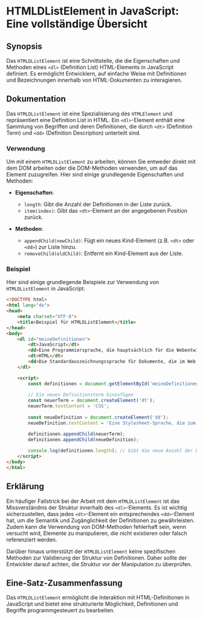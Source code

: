 <!--
Meta Description: # HTMLDListElement in JavaScript: Eine vollständige Übersicht ## Synopsis Das `HTMLDListElement` ist eine Schnittstelle, die die Eigenschaften und Met...
Meta Keywords: die, definitionen, der, htmldlistelement, eine
-->

# HTMLDListElement in JavaScript: Eine vollständige Übersicht

## Synopsis
Das `HTMLDListElement` ist eine Schnittstelle, die die Eigenschaften und Methoden eines `<dl>` (Definition List) HTML-Elements in JavaScript definiert. Es ermöglicht Entwicklern, auf einfache Weise mit Definitionen und Bezeichnungen innerhalb von HTML-Dokumenten zu interagieren.

## Dokumentation
Das `HTMLDListElement` ist eine Spezialisierung des `HTMLElement` und repräsentiert eine Definition List in HTML. Ein `<dl>`-Element enthält eine Sammlung von Begriffen und deren Definitionen, die durch `<dt>` (Definition Term) und `<dd>` (Definition Description) unterteilt sind.

### Verwendung
Um mit einem `HTMLDListElement` zu arbeiten, können Sie entweder direkt mit dem DOM arbeiten oder die DOM-Methoden verwenden, um auf das Element zuzugreifen. Hier sind einige grundlegende Eigenschaften und Methoden:

- **Eigenschaften**:
  - `length`: Gibt die Anzahl der Definitionen in der Liste zurück.
  - `item(index)`: Gibt das `<dt>`-Element an der angegebenen Position zurück.

- **Methoden**:
  - `appendChild(newChild)`: Fügt ein neues Kind-Element (z.B. `<dt>` oder `<dd>`) zur Liste hinzu.
  - `removeChild(oldChild)`: Entfernt ein Kind-Element aus der Liste.

### Beispiel
Hier sind einige grundlegende Beispiele zur Verwendung von `HTMLDListElement` in JavaScript:

```html
<!DOCTYPE html>
<html lang="de">
<head>
    <meta charset="UTF-8">
    <title>Beispiel für HTMLDListElement</title>
</head>
<body>
    <dl id="meineDefinitionen">
        <dt>JavaScript</dt>
        <dd>Eine Programmiersprache, die hauptsächlich für die Webentwicklung verwendet wird.</dd>
        <dt>HTML</dt>
        <dd>Die Standardauszeichnungssprache für Dokumente, die im Web angezeigt werden.</dd>
    </dl>

    <script>
        const definitionen = document.getElementById('meineDefinitionen');
        
        // Ein neues Definitionsterm hinzufügen
        const neuerTerm = document.createElement('dt');
        neuerTerm.textContent = 'CSS';
        
        const neueDefinition = document.createElement('dd');
        neueDefinition.textContent = 'Eine Stylesheet-Sprache, die zum Beschreiben des Aussehens von Dokumenten verwendet wird.';

        definitionen.appendChild(neuerTerm);
        definitionen.appendChild(neueDefinition);
        
        console.log(definitionen.length); // Gibt die neue Anzahl der Definitionen zurück
    </script>
</body>
</html>
```

## Erklärung
Ein häufiger Fallstrick bei der Arbeit mit dem `HTMLDListElement` ist das Missverständnis der Struktur innerhalb des `<dl>`-Elements. Es ist wichtig sicherzustellen, dass jedes `<dt>`-Element ein entsprechendes `<dd>`-Element hat, um die Semantik und Zugänglichkeit der Definitionen zu gewährleisten. Zudem kann die Verwendung von DOM-Methoden fehlerhaft sein, wenn versucht wird, Elemente zu manipulieren, die nicht existieren oder falsch referenziert werden.

Darüber hinaus unterstützt der `HTMLDListElement` keine spezifischen Methoden zur Validierung der Struktur von Definitionen. Daher sollte der Entwickler darauf achten, die Struktur vor der Manipulation zu überprüfen.

## Eine-Satz-Zusammenfassung
Das `HTMLDListElement` ermöglicht die Interaktion mit HTML-Definitionen in JavaScript und bietet eine strukturierte Möglichkeit, Definitionen und Begriffe programmgesteuert zu bearbeiten.